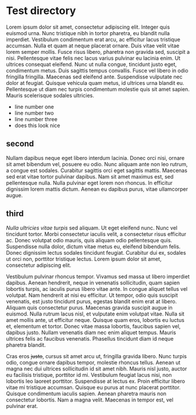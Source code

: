 # Test directory

Lorem ipsum dolor sit amet, consectetur adipiscing elit. Integer quis euismod urna. Nunc tristique nibh in tortor pharetra, eu blandit nulla imperdiet. Vestibulum condimentum erat arcu, ac efficitur lacus tristique accumsan. Nulla et quam at neque placerat ornare. Duis vitae velit vitae lorem semper mollis. Fusce risus libero, pharetra non gravida sed, suscipit a nisi. Pellentesque vitae felis nec lacus varius pulvinar eu lacinia enim. Ut ultrices consequat eleifend. Nunc ut nulla congue, tincidunt justo eget, condimentum metus. Duis sagittis tempus convallis. Fusce vel libero in odio fringilla fringilla. Maecenas sed eleifend ante. Suspendisse vulputate nec dolor at feugiat. Quisque vehicula quam metus, id ultrices urna blandit eu. Pellentesque ut diam nec turpis condimentum molestie quis sit amet sapien. Mauris scelerisque sodales ultricies.

- line number one
- line number two
- line number three
- does this look nice

## second

Nullam dapibus neque eget libero interdum lacinia. Donec orci nisi, ornare sit amet bibendum vel, posuere eu odio. Nunc aliquam ante non leo rutrum, a congue est sodales. Curabitur sagittis orci eget sagittis mattis. Maecenas sed erat vitae tortor pulvinar dapibus. Nam sit amet maximus est, sed pellentesque nulla. Nulla pulvinar eget lorem non rhoncus. In efficitur dignissim lorem mattis dictum. Aenean eu dapibus purus, vitae ullamcorper augue.

## third

*Nulla ultricies vitae turpis* sed aliquam. Ut eget eleifend nunc. Nunc vel tincidunt tortor. Morbi consectetur iaculis velit, a consectetur risus efficitur ac. Donec volutpat odio mauris, quis aliquam odio pellentesque quis. Suspendisse nulla dolor, dictum vitae metus eu, eleifend bibendum felis. Donec dignissim lectus sodales tincidunt feugiat. Curabitur dui ex, sodales ut orci non, porttitor tristique lectus. Lorem ipsum dolor sit amet, consectetur adipiscing elit.

Vestibulum pulvinar rhoncus tempor. Vivamus sed massa ut libero imperdiet dapibus. Aenean hendrerit, neque in venenatis sollicitudin, quam sapien lobortis turpis, ac iaculis purus libero vitae ante. In congue aliquet tellus vel volutpat. Nam hendrerit at nisi eu efficitur. Ut tempor, odio quis suscipit venenatis, est justo tincidunt purus, egestas blandit enim erat at libero. Aliquam quis consectetur purus. Maecenas gravida suscipit augue in euismod. Nulla rutrum lacus nisl, et vulputate enim volutpat vitae. Nulla sit amet mollis ante, ut efficitur neque. Quisque quam eros, lobortis eu luctus et, elementum et tortor. Donec vitae massa lobortis, faucibus sapien vel, dapibus justo. Nullam venenatis diam nec enim aliquet tempus. Mauris ultrices felis ac faucibus venenatis. Phasellus tincidunt diam id neque pharetra blandit.

Cras eros ~~justo~~, cursus sit amet arcu ut, fringilla gravida libero. Nunc turpis odio, congue ornare dapibus tempor, molestie rhoncus tellus. Aenean ut magna nec dui ultrices sollicitudin id sit amet nibh. Mauris nisl justo, auctor eu facilisis tristique, porttitor id mi. Vestibulum feugiat lacus nisi, non lobortis leo laoreet porttitor. Suspendisse at lectus ex. Proin efficitur libero vitae mi tristique accumsan. Quisque eu purus at nunc placerat porttitor. Quisque condimentum iaculis sapien. Aenean pharetra mauris non consectetur lobortis. Nam a magna velit. Maecenas in tempor est, vel pulvinar erat.